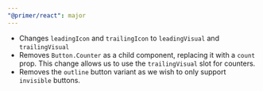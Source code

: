 ```yaml
---
"@primer/react": major
---
```


- Changes `leadingIcon` and `trailingIcon` to `leadingVisual` and `trailingVisual`
- Removes `Button.Counter` as a child component, replacing it with a `count` prop. This change allows us to use the `trailingVisual` slot for counters.
- Removes the `outline` button variant as we wish to only support `invisible` buttons.
